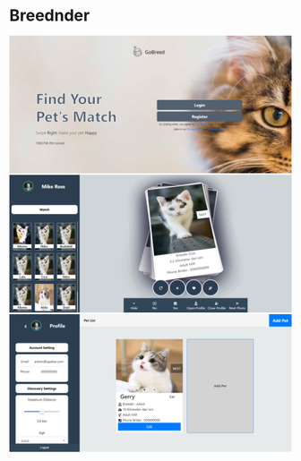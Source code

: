 # Breednder
 

![alt text](https://github.com/gilang-as/Breednder/raw/master/sc%20(1).png)
![alt text](https://github.com/gilang-as/Breednder/raw/master/sc%20(2).png)
![alt text](https://github.com/gilang-as/Breednder/raw/master/sc%20(3).png)
